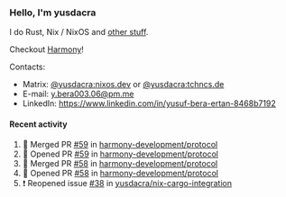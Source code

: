 ### Hello, I'm yusdacra

I do Rust, Nix / NixOS and [other stuff](https://yusdacra.gitlab.io/about).

Checkout [Harmony](https://github.com/harmony-development)!

Contacts:
- Matrix: [@yusdacra:nixos.dev](https://matrix.to/#/@yusdacra:nixos.dev) or [@yusdacra:tchncs.de](https://matrix.to/#/@yusdacra:tchncs.de)
- E-mail: y.bera003.06@pm.me
- LinkedIn: https://www.linkedin.com/in/yusuf-bera-ertan-8468b7192

#### Recent activity

<!--START_SECTION:activity-->
1. 🎉 Merged PR [#59](https://github.com/harmony-development/protocol/pull/59) in [harmony-development/protocol](https://github.com/harmony-development/protocol)
2. 💪 Opened PR [#59](https://github.com/harmony-development/protocol/pull/59) in [harmony-development/protocol](https://github.com/harmony-development/protocol)
3. 🎉 Merged PR [#58](https://github.com/harmony-development/protocol/pull/58) in [harmony-development/protocol](https://github.com/harmony-development/protocol)
4. 💪 Opened PR [#58](https://github.com/harmony-development/protocol/pull/58) in [harmony-development/protocol](https://github.com/harmony-development/protocol)
5. ❗️ Reopened issue [#38](https://github.com/yusdacra/nix-cargo-integration/issues/38) in [yusdacra/nix-cargo-integration](https://github.com/yusdacra/nix-cargo-integration)
<!--END_SECTION:activity-->
